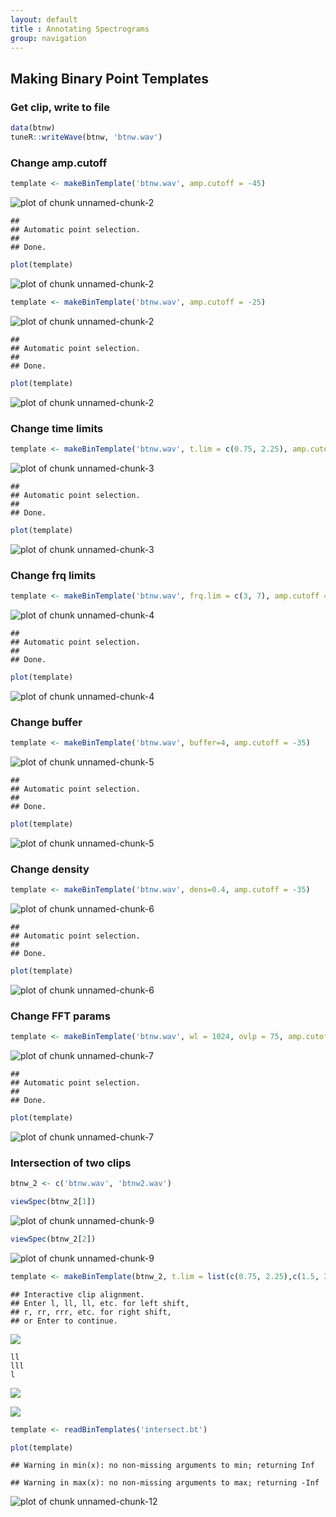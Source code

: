 ```yaml
---
layout: default
title : Annotating Spectrograms
group: navigation
---  
```



## Making Binary Point Templates
### Get clip, write to file

```r
data(btnw)
tuneR::writeWave(btnw, 'btnw.wav')
```

### Change amp.cutoff

```r
template <- makeBinTemplate('btnw.wav', amp.cutoff = -45)
```

![plot of chunk unnamed-chunk-2](figure/unnamed-chunk-2-1.png)

```
## 
## Automatic point selection.
## 
## Done.
```

```r
plot(template)
```

![plot of chunk unnamed-chunk-2](figure/unnamed-chunk-2-2.png)

```r
template <- makeBinTemplate('btnw.wav', amp.cutoff = -25)
```

![plot of chunk unnamed-chunk-2](figure/unnamed-chunk-2-3.png)

```
## 
## Automatic point selection.
## 
## Done.
```

```r
plot(template)
```

![plot of chunk unnamed-chunk-2](figure/unnamed-chunk-2-4.png)

### Change time limits

```r
template <- makeBinTemplate('btnw.wav', t.lim = c(0.75, 2.25), amp.cutoff = -35)
```

![plot of chunk unnamed-chunk-3](figure/unnamed-chunk-3-1.png)

```
## 
## Automatic point selection.
## 
## Done.
```

```r
plot(template)
```

![plot of chunk unnamed-chunk-3](figure/unnamed-chunk-3-2.png)

### Change frq limits

```r
template <- makeBinTemplate('btnw.wav', frq.lim = c(3, 7), amp.cutoff = -35)
```

![plot of chunk unnamed-chunk-4](figure/unnamed-chunk-4-1.png)

```
## 
## Automatic point selection.
## 
## Done.
```

```r
plot(template)
```

![plot of chunk unnamed-chunk-4](figure/unnamed-chunk-4-2.png)

### Change buffer

```r
template <- makeBinTemplate('btnw.wav', buffer=4, amp.cutoff = -35)
```

![plot of chunk unnamed-chunk-5](figure/unnamed-chunk-5-1.png)

```
## 
## Automatic point selection.
## 
## Done.
```

```r
plot(template)
```

![plot of chunk unnamed-chunk-5](figure/unnamed-chunk-5-2.png)

### Change density

```r
template <- makeBinTemplate('btnw.wav', dens=0.4, amp.cutoff = -35)
```

![plot of chunk unnamed-chunk-6](figure/unnamed-chunk-6-1.png)

```
## 
## Automatic point selection.
## 
## Done.
```

```r
plot(template)
```

![plot of chunk unnamed-chunk-6](figure/unnamed-chunk-6-2.png)

### Change FFT params

```r
template <- makeBinTemplate('btnw.wav', wl = 1024, ovlp = 75, amp.cutoff = -35)
```

![plot of chunk unnamed-chunk-7](figure/unnamed-chunk-7-1.png)

```
## 
## Automatic point selection.
## 
## Done.
```

```r
plot(template)
```

![plot of chunk unnamed-chunk-7](figure/unnamed-chunk-7-2.png)

### Intersection of two clips

```r
btnw_2 <- c('btnw.wav', 'btnw2.wav')
```

```r
viewSpec(btnw_2[1])
```

![plot of chunk unnamed-chunk-9](figure/unnamed-chunk-9-1.png)

```r
viewSpec(btnw_2[2])
```

![plot of chunk unnamed-chunk-9](figure/unnamed-chunk-9-2.png)

```r
template <- makeBinTemplate(btnw_2, t.lim = list(c(0.75, 2.25),c(1.5, 3.5)), frq.lim = c(3, 8), amp.cutoff = -35)
```
```
## Interactive clip alignment.
## Enter l, ll, ll, etc. for left shift, 
## r, rr, rrr, etc. for right shift, 
## or Enter to continue.
```
![](img/intersectBTNW.png)
```
ll
lll
l
```
![](img/intersectBTNW2.png)


![](img/intersectBTNW3.png)


```r
template <- readBinTemplates('intersect.bt')
```

```r
plot(template)
```

```
## Warning in min(x): no non-missing arguments to min; returning Inf
```

```
## Warning in max(x): no non-missing arguments to max; returning -Inf
```

![plot of chunk unnamed-chunk-12](figure/unnamed-chunk-12-1.png)
